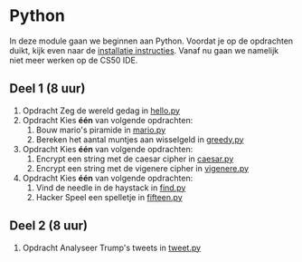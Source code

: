 # Python

In deze module gaan we beginnen aan Python. Voordat je op de opdrachten duikt, kijk even naar de [installatie instructies](https://progik.mprog.nl/resources/python-installatie). Vanaf nu gaan we namelijk niet meer werken op de CS50 IDE.

## Deel 1 (8 uur)

1. <span class="label label-primary">Opdracht</span> Zeg de wereld gedag in [hello.py](/problems/python-hello)
2. <span class="label label-primary">Opdracht</span> Kies __één__ van volgende opdrachten:
    1. Bouw mario's piramide in [mario.py](/problems/python-mario)
    2. Bereken het aantal muntjes aan wisselgeld in [greedy.py](/problems/python-greedy)
3. <span class="label label-primary">Opdracht</span> Kies __één__ van volgende opdrachten:
    1. Encrypt een string met de caesar cipher in [caesar.py](/problems/python-caesar)
    2. Encrypt een string met de vigenere cipher in [vigenere.py](/problems/python-vigenere)
4. <span class="label label-primary">Opdracht</span> Kies __één__ van volgende opdrachten:
    1. Vind de needle in de haystack in [find.py](/problems/python-find)
    2. <span class="label label-primary">Hacker</span> Speel een spelletje in [fifteen.py](/problems/python-fifteen)

## Deel 2 (8 uur)

1. <span class="label label-primary">Opdracht</span> Analyseer Trump's tweets in [tweet.py](/problems/python-tweet)
